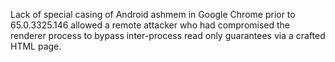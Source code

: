 Lack of special casing of Android ashmem in Google Chrome prior to 65.0.3325.146 allowed a remote attacker who had compromised the renderer process to bypass inter-process read only guarantees via a crafted HTML page.